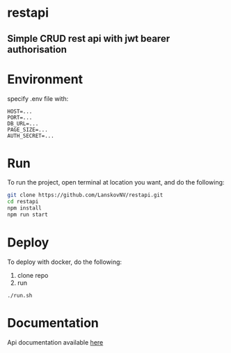 # restapi

## Simple CRUD rest api with jwt bearer authorisation

# Environment

specify .env file with:

```dotenv
HOST=...
PORT=...
DB_URL=...
PAGE_SIZE=...
AUTH_SECRET=...
```

# Run

To run the project, open terminal at location you want, and do the following:
```bash
git clone https://github.com/LanskovNV/restapi.git
cd restapi
npm install
npm run start
```

# Deploy

To deploy with docker, do the following:

1. clone repo
2. run 
```shell
./run.sh
```

# Documentation

Api documentation available [here](https://crud.leins275.xyz/api/v1/swagger/)
